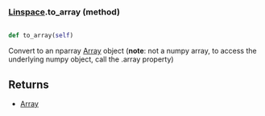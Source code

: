 ### [Linspace](Linspace.md).to_array (method)


```py

def to_array(self)

```



Convert to an nparray [Array](Array.md) object (**note**: not a numpy array, to access
the underlying numpy object, call the .array property)

Returns
---------
* [Array](Array.md)

